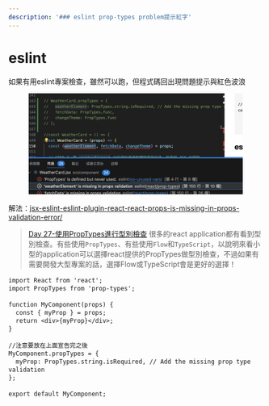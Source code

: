 ```yaml
---
description: '### eslint prop-types problem提示紅字'
---
```


# eslint

如果有用eslint專案檢查，雖然可以跑，但程式碼回出現問題提示與紅色波浪

<figure><img src="../../.gitbook/assets/image (1).png" alt=""><figcaption></figcaption></figure>

解法：[jsx-eslint-eslint-plugin-react-react-props-is-missing-in-props-validation-error/](https://lightrun.com/solutions/jsx-eslint-eslint-plugin-react-react-props-is-missing-in-props-validation-error/)

> [Day 27-使用PropTypes進行型別檢查](https://ithelp.ithome.com.tw/articles/10207674) 很多的react application都有看到型別檢查。有些使用`PropTypes`、有些使用`Flow`和`TypeScript`，以說明來看小型的application可以選擇react提供的PropTypes做型別檢查，不過如果有需要開發大型專案的話，選擇Flow或TypeScript會是更好的選擇！

```
import React from 'react';
import PropTypes from 'prop-types';

function MyComponent(props) {
  const { myProp } = props;
  return <div>{myProp}</div>;
}

//注意要放在上面宣告完之後
MyComponent.propTypes = {
  myProp: PropTypes.string.isRequired, // Add the missing prop type validation
};

export default MyComponent;
```

